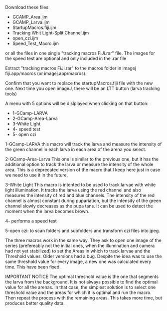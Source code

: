 Download these files 

- GCAMP_Area.ijm
- GCAMP_Larva.ijm
- StartupMacros.fiji.ijm
- Tracking Whit Light-Split Channel.ijm
- open_czi.ijm
- Speed_Test_Macro.ijm

or all the files in one single "tracking macros FiJi.rar" file. The images for the speed test are optional and only included in the .rar file

Extract "tracking macros FiJi.rar" to the macros folder in imagej fiji.app/macros (or imagej.app/macros).

Confirm that you want to replace the startupMacros.fiji file with the new one. Next time you open imageJ, there will be an LTT button (larva tracking tools)

A menu with 5 options will be dislplayed when clicking on that button:

- 1-GCamp-LARVA 
- 2-GCamp-Area-Larva 
- 3-White Light 
- 4- speed test 
- 5- open czi


1-GCamp-LARVA this macro will track the larva and measure the intensity of the green channel in each larva in each area of the arena you select.

2-GCamp-Area-Larva This one is similar to the previous one, but it has the additional option to track the larva or measure the intensity of the whole area. This is a deprecated version of the macro that I keep here just in case we need to use it in the future.

3-White Light This macro is intented to be used to track larvae with white light illumination. It tracks the larva using the red channel and also measures the intensity of red and blue channels. The intensity of the red channel is almost constant during pupariation, but the intensity of the green channel slowly decreases as the pupa tans. It can be used to detect the moment when the larva becomes brown.

4- performs a speed test

5-open czi: to scan folders and subfolders and transform czi files into jpeg.

The three macros work in the same way. They ask to open one image of the series (prefereably not the initial ones, when the illumination and camera had not yet stabilized) to set the Areas in which to track larvae and the Threshold values. Older versions had a bug. Despite the idea was to use the same threshold value for every image, a new one was calculated every time. This have been fixed.

IMPORTANT NOTICE The optimal threshold value is the one that segments the larva from the background. It is not always possible to find the optimal value for all the arenas. In that case, the simplest solution is to select one threshold value and the areas for which it is optimal and run the macro. Then repeat the process with the remaining areas. This takes more time, but produces better quality data.
